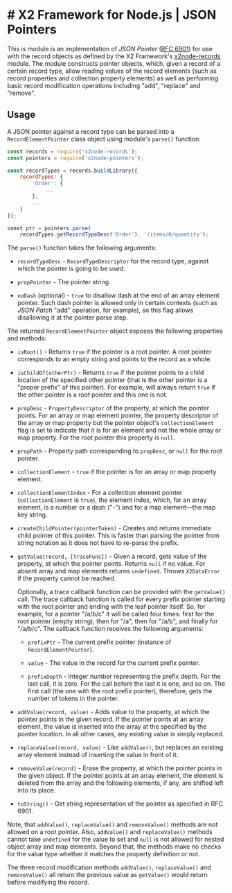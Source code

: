 # # X2 Framework for Node.js | JSON Pointers

This is module is an implementation of _JSON Pointer_ ([RFC 6901](https://tools.ietf.org/html/rfc6901)) for use with the record objects as defined by the X2 Framework's [x2node-records](https://www.npmjs.com/package/x2node-records) module. The module constructs pointer objects, which, given a record of a certain record type, allow reading values of the record elements (such as record properties and collection property elements) as well as performing basic record modification operations including "add", "replace" and "remove".

## Usage

A JSON pointer against a record type can be parsed into a `RecordElementPointer` class object using module's `parse()` function:

```javascript
const records = require('x2node-records');
const pointers = require('x2node-pointers');

const recordTypes = records.buildLibrary({
	recordTypes: {
		'Order': {
			...
		},
		...
	}
});

const ptr = pointers.parse(
	recordTypes.getRecordTypeDesc('Order'), '/items/0/quantity');
```

The `parse()` function takes the following arguments:

* `recordTypeDesc` - `RecordTypeDescriptor` for the record type, against which the pointer is going to be used.

* `propPointer` - The pointer string.

* `noDash` (optional) - `true` to disallow dash at the end of an array element pointer. Such dash pointer is allowed only in certain contexts (such as _JSON Patch_ "add" operation, for example), so this flag allows disallowing it at the pointer parse step.

The returned `RecordElementPointer` object exposes the following properties and methods:

* `isRoot()` - Returns `true` if the pointer is a root pointer. A root pointer corresponds to an empty string and points to the record as a whole.

* `isChildOf(otherPtr)` - Returns `true` if the pointer points to a child location of the specified other pointer (that is the other pointer is a "proper prefix" of this pointer). For example, will always return `true` if the other pointer is a root pointer and this one is not.

* `propDesc` - `PropertyDescriptor` of the property, at which the pointer points. For an array or map element pointer, the property descriptor of the array or map property but the pointer object's `collectionElement` flag is set to indicate that it is for an element and not the whole array or map property. For the root pointer this property is `null`.

* `propPath` - Property path corresponding to `propDesc`, or `null` for the root pointer.

* `collectionElement` - `true` if the pointer is for an array or map property element.

* `collectionElementIndex` - For a collection element pointer (`collectionElement` is `true`), the element index, which, for an array element, is a number or a dash ("-") and for a map element&mdash;the map key string.

* `createChildPointer(pointerToken)` - Creates and returns immediate child pointer of this pointer. This is faster than parsing the pointer from string notation as it does not have to re-parse the prefix.

* `getValue(record, [traceFunc])` - Given a record, gets value of the property, at which the pointer points. Returns `null` if no value. For absent array and map elements returns `undefined`. Throws `X2DataError` if the property cannot be reached.

	Optionally, a trace callback function can be provided with the `getValue()` call. The trace callback function is called for every prefix pointer starting with the root pointer and ending with the leaf pointer itself. So, for example, for a pointer "/a/b/c" it will be called four times: first for the root pointer (empty string), then for "/a", then for "/a/b", and finally for "/a/b/c". The callback function receives the following arguments:

	* `prefixPtr` - The current prefix pointer (instance of `RecordElementPointer`).

	* `value` - The value in the record for the current prefix pointer.

	* `prefixDepth` - Integer number representing the prefix depth. For the last call, it is zero. For the call before the last it is one, and so on. The first call (the one with the root prefix pointer), therefore, gets the number of tokens in the pointer.

* `addValue(record, value)` - Adds value to the property, at which the pointer points in the given record. If the pointer points at an array element, the value is inserted into the array at the specified by the pointer location. In all other cases, any existing value is simply replaced.

* `replaceValue(record, value)` - Like `addValue()`, but replaces an existing array element instead of inserting the value in front of it.

* `removeValue(record)` - Erase the property, at which the pointer points in the given object. If the pointer points at an array element, the element is deleted from the array and the following elements, if any, are shifted left into its place.

* `toString()` - Get string representation of the pointer as specified in RFC 6901.

Note, that `addValue()`, `replaceValue()` and `removeValue()` methods are not allowed on a root pointer. Also, `addValue()` and `replaceValue()` methods cannot take `undefined` for the value to set and `null` is not allowed for nested object array and map elements. Beyond that, the methods make no checks for the value type whether it matches the property definition or not.

The three record modification methods `addValue()`, `replaceValue()` and `removeValue()` all return the previous value as `getValue()` would return before modifying the record.
